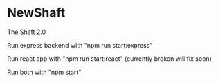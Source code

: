 # NewShaft
The Shaft 2.0

Run express backend with "npm run start:express"

Run react app with "npm run start:react" (currently broken will fix soon)

Run both with "npm start"
